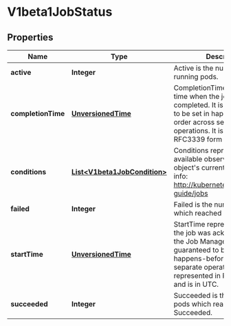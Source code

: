 
# V1beta1JobStatus

## Properties
Name | Type | Description | Notes
------------ | ------------- | ------------- | -------------
**active** | **Integer** | Active is the number of actively running pods. |  [optional]
**completionTime** | [**UnversionedTime**](UnversionedTime.md) | CompletionTime represents time when the job was completed. It is not guaranteed to be set in happens-before order across separate operations. It is represented in RFC3339 form and is in UTC. |  [optional]
**conditions** | [**List&lt;V1beta1JobCondition&gt;**](V1beta1JobCondition.md) | Conditions represent the latest available observations of an object&#39;s current state. More info: http://kubernetes.io/docs/user-guide/jobs |  [optional]
**failed** | **Integer** | Failed is the number of pods which reached Phase Failed. |  [optional]
**startTime** | [**UnversionedTime**](UnversionedTime.md) | StartTime represents time when the job was acknowledged by the Job Manager. It is not guaranteed to be set in happens-before order across separate operations. It is represented in RFC3339 form and is in UTC. |  [optional]
**succeeded** | **Integer** | Succeeded is the number of pods which reached Phase Succeeded. |  [optional]



